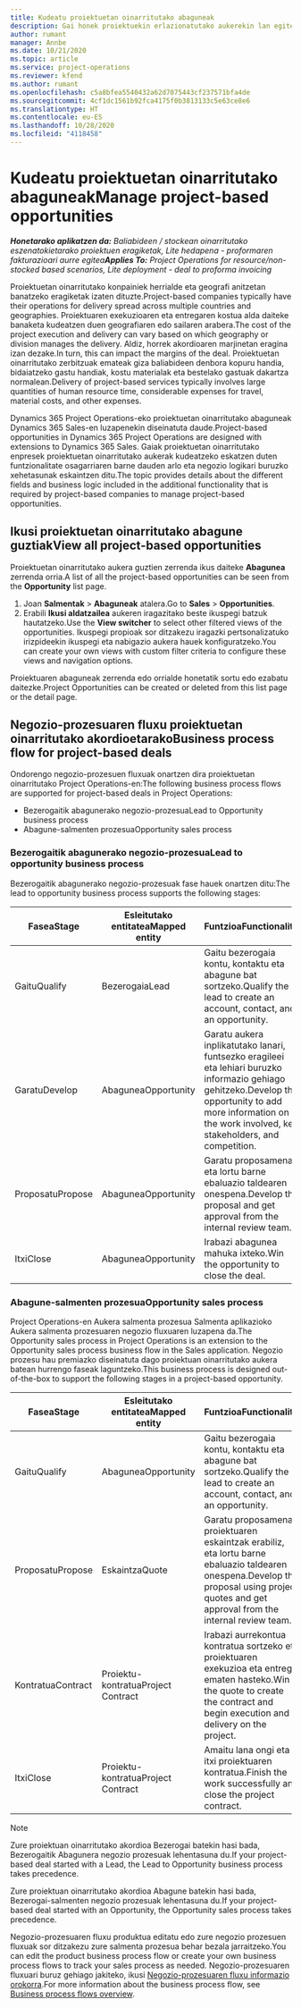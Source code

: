 ```yaml
---
title: Kudeatu proiektuetan oinarritutako abaguneak
description: Gai honek proiektuekin erlazionatutako aukerekin lan egiteko moduari buruzko informazioa eskaintzen du.
author: rumant
manager: Annbe
ms.date: 10/21/2020
ms.topic: article
ms.service: project-operations
ms.reviewer: kfend
ms.author: rumant
ms.openlocfilehash: c5a8bfea5540432a62d7075443cf237571bfa4de
ms.sourcegitcommit: 4cf1dc1561b92fca4175f0b3813133c5e63ce8e6
ms.translationtype: HT
ms.contentlocale: eu-ES
ms.lasthandoff: 10/28/2020
ms.locfileid: "4118458"
---
```

# <a name="manage-project-based-opportunities"></a><span data-ttu-id="f664b-103">Kudeatu proiektuetan oinarritutako abaguneak</span><span class="sxs-lookup"><span data-stu-id="f664b-103">Manage project-based opportunities</span></span>

<span data-ttu-id="f664b-104">_**Honetarako aplikatzen da:** Baliabideen / stockean oinarritutako eszenatokietarako proiektuen eragiketak, Lite hedapena - proformaren fakturazioari aurre egitea_</span><span class="sxs-lookup"><span data-stu-id="f664b-104">_**Applies To:** Project Operations for resource/non-stocked based scenarios, Lite deployment - deal to proforma invoicing_</span></span>

<span data-ttu-id="f664b-105">Proiektuetan oinarritutako konpainiek herrialde eta geografi anitzetan banatzeko eragiketak izaten dituzte.</span><span class="sxs-lookup"><span data-stu-id="f664b-105">Project-based companies typically have their operations for delivery spread across multiple countries and geographies.</span></span> <span data-ttu-id="f664b-106">Proiektuaren exekuzioaren eta entregaren kostua alda daiteke banaketa kudeatzen duen geografiaren edo sailaren arabera.</span><span class="sxs-lookup"><span data-stu-id="f664b-106">The cost of the project execution and delivery can vary  based on which geography or division manages the delivery.</span></span> <span data-ttu-id="f664b-107">Aldiz, horrek akordioaren marjinetan eragina izan dezake.</span><span class="sxs-lookup"><span data-stu-id="f664b-107">In turn, this can impact the margins of the deal.</span></span> <span data-ttu-id="f664b-108">Proiektuetan oinarritutako zerbitzuak emateak giza baliabideen denbora kopuru handia, bidaiatzeko gastu handiak, kostu materialak eta bestelako gastuak dakartza normalean.</span><span class="sxs-lookup"><span data-stu-id="f664b-108">Delivery of project-based services typically involves large quantities of human resource time, considerable expenses for travel, material costs, and other expenses.</span></span>

<span data-ttu-id="f664b-109">Dynamics 365 Project Operations-eko proiektuetan oinarritutako abaguneak Dynamics 365 Sales-en luzapenekin diseinatuta daude.</span><span class="sxs-lookup"><span data-stu-id="f664b-109">Project-based opportunities in Dynamics 365 Project Operations are designed with extensions to Dynamics 365 Sales.</span></span> <span data-ttu-id="f664b-110">Gaiak proiektuetan oinarritutako enpresek proiektuetan oinarritutako aukerak kudeatzeko eskatzen duten funtzionalitate osagarriaren barne dauden arlo eta negozio logikari buruzko xehetasunak eskaintzen ditu.</span><span class="sxs-lookup"><span data-stu-id="f664b-110">The topic provides details about the different fields and business logic included in the additional functionality that is required by project-based companies to manage project-based opportunities.</span></span>

## <a name="view-all-project-based-opportunities"></a><span data-ttu-id="f664b-111">Ikusi proiektuetan oinarritutako abagune guztiak</span><span class="sxs-lookup"><span data-stu-id="f664b-111">View all project-based opportunities</span></span>

<span data-ttu-id="f664b-112">Proiektuetan oinarritutako aukera guztien zerrenda ikus daiteke **Abagunea** zerrenda orria.</span><span class="sxs-lookup"><span data-stu-id="f664b-112">A list of all the project-based opportunities can be seen from the **Opportunity** list page.</span></span> 

1. <span data-ttu-id="f664b-113">Joan **Salmentak** > **Abaguneak** atalera.</span><span class="sxs-lookup"><span data-stu-id="f664b-113">Go to **Sales** > **Opportunities**.</span></span>
2. <span data-ttu-id="f664b-114">Erabili **Ikusi aldatzailea** aukeren iragazitako beste ikuspegi batzuk hautatzeko.</span><span class="sxs-lookup"><span data-stu-id="f664b-114">Use the **View switcher** to select other filtered views of the opportunities.</span></span> <span data-ttu-id="f664b-115">Ikuspegi propioak sor ditzakezu iragazki pertsonalizatuko irizpideekin ikuspegi eta nabigazio aukera hauek konfiguratzeko.</span><span class="sxs-lookup"><span data-stu-id="f664b-115">You can create your own views with custom filter criteria to configure these views and navigation options.</span></span>

<span data-ttu-id="f664b-116">Proiektuaren abaguneak zerrenda edo orrialde honetatik sortu edo ezabatu daitezke.</span><span class="sxs-lookup"><span data-stu-id="f664b-116">Project Opportunities can be created or deleted from this list page or the detail page.</span></span>

## <a name="business-process-flow-for-project-based-deals"></a><span data-ttu-id="f664b-117">Negozio-prozesuaren fluxu proiektuetan oinarritutako akordioetarako</span><span class="sxs-lookup"><span data-stu-id="f664b-117">Business process flow for project-based deals</span></span>

<span data-ttu-id="f664b-118">Ondorengo negozio-prozesuen fluxuak onartzen dira proiektuetan oinarritutako Project Operations-en:</span><span class="sxs-lookup"><span data-stu-id="f664b-118">The following business process flows are supported for project-based deals in Project Operations:</span></span>

- <span data-ttu-id="f664b-119">Bezerogaitik abagunerako negozio-prozesua</span><span class="sxs-lookup"><span data-stu-id="f664b-119">Lead to Opportunity business process</span></span>
- <span data-ttu-id="f664b-120">Abagune-salmenten prozesua</span><span class="sxs-lookup"><span data-stu-id="f664b-120">Opportunity sales process</span></span>

### <a name="lead-to-opportunity-business-process"></a><span data-ttu-id="f664b-121">Bezerogaitik abagunerako negozio-prozesua</span><span class="sxs-lookup"><span data-stu-id="f664b-121">Lead to opportunity business process</span></span> 
<span data-ttu-id="f664b-122">Bezerogaitik abagunerako negozio-prozesuak fase hauek onartzen ditu:</span><span class="sxs-lookup"><span data-stu-id="f664b-122">The lead to opportunity business process supports the following stages:</span></span>

| <span data-ttu-id="f664b-123">Fasea</span><span class="sxs-lookup"><span data-stu-id="f664b-123">Stage</span></span> | <span data-ttu-id="f664b-124">Esleitutako entitatea</span><span class="sxs-lookup"><span data-stu-id="f664b-124">Mapped entity</span></span> | <span data-ttu-id="f664b-125">Funtzioa</span><span class="sxs-lookup"><span data-stu-id="f664b-125">Functionality</span></span> |
| --- | --- | --- |
| <span data-ttu-id="f664b-126">Gaitu</span><span class="sxs-lookup"><span data-stu-id="f664b-126">Qualify</span></span> | <span data-ttu-id="f664b-127">Bezerogaia</span><span class="sxs-lookup"><span data-stu-id="f664b-127">Lead</span></span> | <span data-ttu-id="f664b-128">Gaitu bezerogaia kontu, kontaktu eta abagune bat sortzeko.</span><span class="sxs-lookup"><span data-stu-id="f664b-128">Qualify the lead to create an account, contact, and an opportunity.</span></span> |
| <span data-ttu-id="f664b-129">Garatu</span><span class="sxs-lookup"><span data-stu-id="f664b-129">Develop</span></span> | <span data-ttu-id="f664b-130">Abagunea</span><span class="sxs-lookup"><span data-stu-id="f664b-130">Opportunity</span></span> | <span data-ttu-id="f664b-131">Garatu aukera inplikatutako lanari, funtsezko eragileei eta lehiari buruzko informazio gehiago gehitzeko.</span><span class="sxs-lookup"><span data-stu-id="f664b-131">Develop the opportunity to add more information on the work involved, key stakeholders, and competition.</span></span> |
| <span data-ttu-id="f664b-132">Proposatu</span><span class="sxs-lookup"><span data-stu-id="f664b-132">Propose</span></span> | <span data-ttu-id="f664b-133">Abagunea</span><span class="sxs-lookup"><span data-stu-id="f664b-133">Opportunity</span></span> | <span data-ttu-id="f664b-134">Garatu proposamena eta lortu barne ebaluazio taldearen onespena.</span><span class="sxs-lookup"><span data-stu-id="f664b-134">Develop the proposal and get approval from the internal review team.</span></span> |
| <span data-ttu-id="f664b-135">Itxi</span><span class="sxs-lookup"><span data-stu-id="f664b-135">Close</span></span> | <span data-ttu-id="f664b-136">Abagunea</span><span class="sxs-lookup"><span data-stu-id="f664b-136">Opportunity</span></span> | <span data-ttu-id="f664b-137">Irabazi abagunea mahuka ixteko.</span><span class="sxs-lookup"><span data-stu-id="f664b-137">Win the opportunity to close the deal.</span></span> |

### <a name="opportunity-sales-process"></a><span data-ttu-id="f664b-138">Abagune-salmenten prozesua</span><span class="sxs-lookup"><span data-stu-id="f664b-138">Opportunity sales process</span></span>
<span data-ttu-id="f664b-139">Project Operations-en Aukera salmenta prozesua Salmenta aplikazioko Aukera salmenta prozesuaren negozio fluxuaren luzapena da.</span><span class="sxs-lookup"><span data-stu-id="f664b-139">The Opportunity sales process in Project Operations is an extension to the Opportunity sales process business flow in the Sales application.</span></span> <span data-ttu-id="f664b-140">Negozio prozesu hau premiazko diseinatuta dago proiektuan oinarritutako aukera batean hurrengo faseak laguntzeko.</span><span class="sxs-lookup"><span data-stu-id="f664b-140">This business process is designed out-of-the-box to support the following stages in a project-based opportunity.</span></span>

| <span data-ttu-id="f664b-141">Fasea</span><span class="sxs-lookup"><span data-stu-id="f664b-141">Stage</span></span> | <span data-ttu-id="f664b-142">Esleitutako entitatea</span><span class="sxs-lookup"><span data-stu-id="f664b-142">Mapped entity</span></span> | <span data-ttu-id="f664b-143">Funtzioa</span><span class="sxs-lookup"><span data-stu-id="f664b-143">Functionality</span></span> |
| --- | --- | --- |
| <span data-ttu-id="f664b-144">Gaitu</span><span class="sxs-lookup"><span data-stu-id="f664b-144">Qualify</span></span> | <span data-ttu-id="f664b-145">Abagunea</span><span class="sxs-lookup"><span data-stu-id="f664b-145">Opportunity</span></span> | <span data-ttu-id="f664b-146">Gaitu bezerogaia kontu, kontaktu eta abagune bat sortzeko.</span><span class="sxs-lookup"><span data-stu-id="f664b-146">Qualify the lead to create an account, contact, and an opportunity.</span></span> |
| <span data-ttu-id="f664b-147">Proposatu</span><span class="sxs-lookup"><span data-stu-id="f664b-147">Propose</span></span> | <span data-ttu-id="f664b-148">Eskaintza</span><span class="sxs-lookup"><span data-stu-id="f664b-148">Quote</span></span> | <span data-ttu-id="f664b-149">Garatu proposamena proiektuaren eskaintzak erabiliz, eta lortu barne ebaluazio taldearen onespena.</span><span class="sxs-lookup"><span data-stu-id="f664b-149">Develop the proposal using project quotes and get approval from the internal review team.</span></span> |
| <span data-ttu-id="f664b-150">Kontratua</span><span class="sxs-lookup"><span data-stu-id="f664b-150">Contract</span></span> | <span data-ttu-id="f664b-151">Proiektu-kontratua</span><span class="sxs-lookup"><span data-stu-id="f664b-151">Project Contract</span></span> | <span data-ttu-id="f664b-152">Irabazi aurrekontua kontratua sortzeko eta proiektuaren exekuzioa eta entrega ematen hasteko.</span><span class="sxs-lookup"><span data-stu-id="f664b-152">Win the quote to create the contract and begin execution and delivery on the project.</span></span> |
| <span data-ttu-id="f664b-153">Itxi</span><span class="sxs-lookup"><span data-stu-id="f664b-153">Close</span></span> | <span data-ttu-id="f664b-154">Proiektu-kontratua</span><span class="sxs-lookup"><span data-stu-id="f664b-154">Project Contract</span></span> | <span data-ttu-id="f664b-155">Amaitu lana ongi eta itxi proiektuaren kontratua.</span><span class="sxs-lookup"><span data-stu-id="f664b-155">Finish the work successfully and close the project contract.</span></span> |

> [!NOTE]
> <span data-ttu-id="f664b-156">Zure proiektuan oinarritutako akordioa Bezerogai batekin hasi bada, Bezerogaitik Abagunera negozio prozesuak lehentasuna du.</span><span class="sxs-lookup"><span data-stu-id="f664b-156">If your project-based deal started with a Lead, the Lead to Opportunity business process takes precedence.</span></span>
>
> <span data-ttu-id="f664b-157">Zure proiektuan oinarritutako akordioa Abagune batekin hasi bada, Bezerogai-salmenten negozio prozesuak lehentasuna du.</span><span class="sxs-lookup"><span data-stu-id="f664b-157">If your project-based deal started with an Opportunity, the Opportunity sales process takes precedence.</span></span>

<span data-ttu-id="f664b-158">Negozio-prozesuaren fluxu produktua editatu edo zure negozio prozesuen fluxuak sor ditzakezu zure salmenta prozesua behar bezala jarraitzeko.</span><span class="sxs-lookup"><span data-stu-id="f664b-158">You can edit the product business process flow or create your own business process flows to track your sales process as needed.</span></span> <span data-ttu-id="f664b-159">Negozio-prozesuaren fluxuari buruz gehiago jakiteko, ikusi [Negozio-prozesuaren fluxu informazio orokorra](https://docs.microsoft.com/dynamics365/customerengagement/on-premises/customize/business-process-flows-overview).</span><span class="sxs-lookup"><span data-stu-id="f664b-159">For more information about the business process flow, see [Business process flows overview](https://docs.microsoft.com/dynamics365/customerengagement/on-premises/customize/business-process-flows-overview).</span></span>
